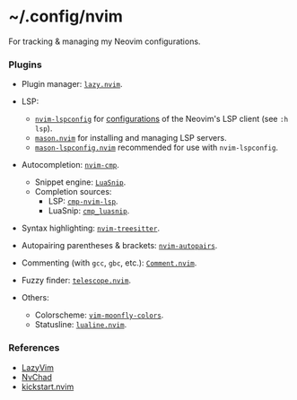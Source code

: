 # ~/.config/nvim
For tracking & managing my Neovim configurations.

### Plugins
- Plugin manager: [`lazy.nvim`](https://github.com/folke/lazy.nvim).

- LSP:
  - [`nvim-lspconfig`](https://github.com/neovim/nvim-lspconfig) for [configurations](https://github.com/neovim/nvim-lspconfig/blob/master/doc/server_configurations.md) of the Neovim's LSP client (see `:h lsp`).
  - [`mason.nvim`](https://github.com/williamboman/mason.nvim) for installing and managing LSP servers.
  - [`mason-lspconfig.nvim`](https://github.com/williamboman/mason-lspconfig.nvim) recommended for use with `nvim-lspconfig`.
 
- Autocompletion: [`nvim-cmp`](https://github.com/hrsh7th/nvim-cmp).
  - Snippet engine: [`LuaSnip`](https://github.com/L3MON4D3/LuaSnip).
  - Completion sources:
    - LSP: [`cmp-nvim-lsp`](https://github.com/hrsh7th/cmp-nvim-lsp).
    - LuaSnip: [`cmp_luasnip`](https://github.com/saadparwaiz1/cmp_luasnip).

- Syntax highlighting: [`nvim-treesitter`](https://github.com/nvim-treesitter/nvim-treesitter).

- Autopairing parentheses & brackets: [`nvim-autopairs`](https://github.com/windwp/nvim-autopairs).

- Commenting (with `gcc`, `gbc`, etc.): [`Comment.nvim`](https://github.com/numToStr/Comment.nvim).

- Fuzzy finder: [`telescope.nvim`](https://github.com/nvim-telescope/telescope.nvim).

- Others:
  - Colorscheme: [`vim-moonfly-colors`](https://github.com/bluz71/vim-moonfly-colors).
  - Statusline: [`lualine.nvim`](https://github.com/nvim-lualine/lualine.nvim).

### References
- [LazyVim](https://github.com/LazyVim/LazyVim)
- [NvChad](https://github.com/NvChad/NvChad)
- [kickstart.nvim](https://github.com/nvim-lua/kickstart.nvim)
